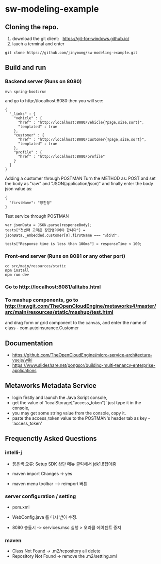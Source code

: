 # sw-modeling-example

## Cloning the repo.

1. download the git client:   https://git-for-windows.github.io/
1. lauch a terminal and enter 
```
git clone https://github.com/jinyoung/sw-modeling-example.git
```

## Build and run
### Backend server (Runs on 8080)
```
mvn spring-boot:run
```
and go to http://localhost:8080 then you will see:
```
{
  "_links" : {
    "vehicle" : {
      "href" : "http://localhost:8080/vehicle{?page,size,sort}",
      "templated" : true
    },
    "customer" : {
      "href" : "http://localhost:8080/customer{?page,size,sort}",
      "templated" : true
    },
    "profile" : {
      "href" : "http://localhost:8080/profile"
    }
  }
}
```

Adding a customer through POSTMAN
Turn the METHOD as: POST
and set the body as "raw" and "JSON(application/json)"
and finally enter the body json value as:
```
{
  "firstName": "장진영"
}
```
Test service through POSTMAN

```
var jsonData = JSON.parse(responseBody);
tests["첫번째 고객은 장진영이어야 합니다"] = jsonData._embedded.customer[0].firstName === "장진영";

tests["Response time is less than 100ms"] = responseTime < 100;
```

### Front-end server (Runs on 8081 or any other port)
```
cd src/main/resources/static
npm install
npm run dev
```

### Go to http://localhost:8081/alltabs.html

### To mashup components, go to http://rawgit.com/TheOpenCloudEngine/metaworks4/master/src/main/resources/static/mashup/test.html

and drag form or grid component to the canvas, and enter the name of class - com.autoinsurance.Customer

## Documentation
- https://github.com/TheOpenCloudEngine/micro-service-architecture-vuejs/wiki
- https://www.slideshare.net/pongsor/building-multi-tenancy-enterprise-applications


## Metaworks Metadata Service
- login firstly and launch the Java Script console,
- get the value of 'localStorage["access_token"]' just type it in the console,
- you may get some string value from the console, copy it.
- paste the access_token value to the POSTMAN's header tab as key - 'access_token' 


## Frequenctly Asked Questions

### intelli-j
- 붉은색 오류:  Setup SDK 상단 메뉴 클릭해서 jdk1.8잡아줌

- maven import Changes -> yes
- maven menu toolbar --> reimport 버튼

### server configuration / setting
- pom.xml
- WebConfig.java 를 다시 받아 수정.

- 8080 충돌시 -> services.msc 실행 > 오라클 에이젠트 중지
### maven 
- Class Not Found -> .m2/repository all delete
- Repository Not Found -> remove the .m2/setting.xml
